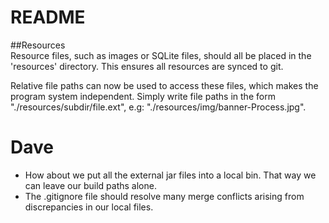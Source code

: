 README
=====
##Resources  
Resource files, such as images or SQLite files, should all be placed in the 'resources' directory. This ensures all resources are synced to git.

Relative file paths can now be used to access these files, which makes the program system independent. Simply write file paths in the form "./resources/subdir/file.ext", e.g: "./resources/img/banner-Process.jpg".
 

Dave
===
- How about we put all the external jar files into a local bin. That way we can leave our build paths alone.
- The .gitignore file should resolve many merge conflicts arising from discrepancies in our local files.

